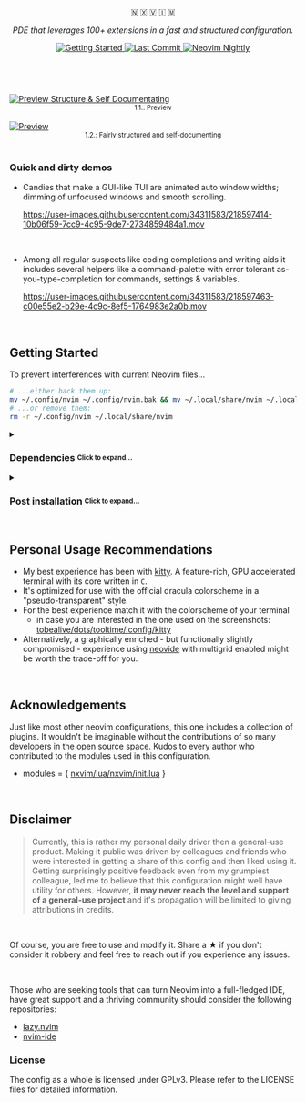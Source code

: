 <br>
<div align="center">
  <p>🇳 🇽 🇻 🇮 🇲</p>
  <p><em>PDE that leverages 100+ extensions in a fast and structured configuration.</em></p>
  <div>
    <a href="https://github.com/tenxsoydev/nxvim#getting-started">
      <img alt="Getting Started" src="https://img.shields.io/badge/%20Getting%20Started-%20.svg?&style=for-the-badge&logo=ApacheRocketMQ&color=7A88CF&logoColor=C0CAF5&labelColor=414868" />
    </a>
    <!-- <a href="https://github.com/tenxsoydev/nxvim/blob/main/LICENSE-GPL"> -->
    <!--   <img src="https://img.shields.io/github/license/tenxsoydev/nxvim?style=for-the-badge&amp&logo=GNU&label=License&color=FFB86C&labelColor=343746" alt="License"> -->
    <!-- </a> -->
    <a href="https://github.com/tenxsoydev/nxvim/pulse">
      <img alt="Last Commit" src="https://img.shields.io/github/last-commit/tenxsoydev/nxvim?style=for-the-badge&logo=github&color=6183bb&logoColor=c0caf5&labelColor=414868" />
    </a>
    <a href="https://github.com/neovim/neovim">
      <img alt="Neovim Nightly" src="https://img.shields.io/badge/Neovim-nightly-%20.svg?style=for-the-badge&color=BB9AF7&logo=Neovim&logoColor=C0CAF5&labelColor=414868" />
    </a>
  </div>
</div>

<br>

#

<br>
<a target="_blank" href="https://user-images.githubusercontent.com/34311583/221439347-38e51a50-1d04-490a-a6e2-19582453630a.png">
  <img alt="Preview Structure & Self Documentating" src="https://user-images.githubusercontent.com/34311583/221439347-38e51a50-1d04-490a-a6e2-19582453630a.png" />
</a>
<div align="center"><sup>1.1.: Preview</sup></div>
<br>
<a target="_blank" href="https://user-images.githubusercontent.com/34311583/221439282-ac9e327e-e109-4559-a951-46b4c8d8f1c0.png">
  <img alt="Preview" src="https://user-images.githubusercontent.com/34311583/221439282-ac9e327e-e109-4559-a951-46b4c8d8f1c0.png" />
</a>
<div align="center"><sup>1.2.: Fairly structured and self-documenting</sup></div>
<br>

### Quick and dirty demos

- Candies that make a GUI-like TUI are animated auto window widths; dimming of unfocused windows and smooth scrolling.

  https://user-images.githubusercontent.com/34311583/218597414-10b06f59-7cc9-4c95-9de7-2734859484a1.mov

<!-- <br> -->
<!-- <div align="center"><sup>1.3.: Candies that make a GUI-like TUI are animated auto window widths; dimming of unfocused windows and smooth scrolling.</sup></div> -->
<!-- <br> -->
<!-- <br> -->

<br>

- Among all regular suspects like coding completions and writing aids it includes several helpers like a command-palette with error tolerant as-you-type-completion for commands, settings & variables.

  https://user-images.githubusercontent.com/34311583/218597463-c00e55e2-b29e-4c9c-8ef5-1764983e2a0b.mov

<!-- <br> -->
<!-- <div align="center"><sup>1.4.: All regular suspects like coding completions and writing aids. Including several helpers like a command-palette with error tolerant as-you-type-completion for commands, settings & variables. </sup></div> -->

<br>

## Getting Started

To prevent interferences with current Neovim files...

```sh
# ...either back them up:
mv ~/.config/nvim ~/.config/nvim.bak && mv ~/.local/share/nvim ~/.local/share/nvim.bak
# ...or remove them:
rm -r ~/.config/nvim ~/.local/share/nvim
```

<details>
<summary><h3>Dependencies <sub><sup>Click to expand...</sup></sub></h3></summary>

Probably most stuff is already installed.

1. neovim nightly - _statuscol support_
   - <a target="_blank" href="https://github.com/MordechaiHadad/bob">bob</a> is a good way to keep your latest and/or nightly version up to date
2. Packages
   - TL;DR: for a deb. based system: `sudo apt install git curl unzip xsel ripgrep fd-find sqlite3 libsqlite3-dev`
   - TL;DR: for an arch based system: `sudo pacman -S git curl unzip xsel ripgrep fd sqlite`
   - git
   - curl
   - unzip
   - xsel (linux only)
   - ripgrep
   - fd
   - sqlite
3. Client support for modules communicating with nvim api objects
   - use your preferred method or refer to the corresponding docs to ensure node and python are installed
   - node client for neovim `npm install -g neovim`
   - python client for neovim `pip install pynvim`
4. Fonts
   - <a target="_blank" href="https://github.com/ryanoasis/nerd-fonts/#patched-fonts">nerd font</a>
   - <a target="_blank" href="https://github.com/googlefonts/noto-emoji">unicode font</a> (If none is installed by default, noto font packages are usually also available via your distros package manager)
   - `fc-cache -fv` helps to update font info cache files when new fonts have been added manually

</details>

<details>
<summary><h3>Post installation <sub><sup>Click to expand...</sup></sub></h3></summary>

#### Frist run

Launch `nvim` and let <a target="_blank" href="https://github.com/folke/lazy.nvim">lazy</a> do its magic, automatically loading all the modules utilized in this config. You may encounter some warnings regarding missing dependencies. Just hit return on them for now. Once all tasks have been completed, restart nvim <kbd>ZQ</kbd> `nvim`.

#### Last steps

- Run `:UpdateRemotePlugins` mainly to make sure command line fuzzy search works correctly, as it utilizes some python
- Programming language support
  - The <a target="_blank" href="https://github.com/williamboman/mason-lspconfig.nvim">mason</a> plugins allow an effortless setup of language support for your projects
    - you can start off by adding the `lua` LSP that'll help to work with this config
    - `:LSPInstall` `lua_ls`
  - To add additional formatters and linters we'll use <a target="_blank" href="https://github.com/jose-elias-alvarez/null-ls.nvim">null-ls</a>
    - let's also install the formatter used for this config
    - `NullLsInstall` `stylua`

**Note on Performance**

- On low-spec systems, performance can be improved by changing `animation.fps = 30 -- instead of 60` in `plugins/windows.lua` and - in case of using terminals with font ligature rendering support - disabling them (e.g. with kitty: by adding `disable_ligatures always` to your `kitty.conf`)
</details>

<br>

## Personal Usage Recommendations

- My best experience has been with [kitty](https://github.com/kovidgoyal/kitty). A feature-rich, GPU accelerated terminal with its core written in `C`.
- It's optimized for use with the official dracula colorscheme in a "pseudo-transparent" style.
- For the best experience match it with the colorscheme of your terminal
  - in case you are interested in the one used on the screenshots: <a target="_blank" href="https://github.com/tobealive/dots/tree/tooltime/.config/kitty">tobealive/dots/tooltime/.config/kitty</a>
- Alternatively, a graphically enriched - but functionally slightly compromised - experience using [neovide](https://github.com/neovide/neovide/) with multigrid enabled might be worth the trade-off for you.

<br>

## Acknowledgements

Just like most other neovim configurations, this one includes a collection of plugins. It wouldn't be imaginable without the contributions of so many developers in the open source space. Kudos to every author who contributed to the modules used in this configuration.

- modules = { [nxvim/lua/nxvim/init.lua](https://github.com/tenxsoydev/nxvim/blob/main/lua/nxvim/init.lua#L17) }

<br>

## Disclaimer

> Currently, this is rather my personal daily driver then a general-use product. Making it public was driven by colleagues and friends who were interested in getting a share of this config and then liked using it. Getting surprisingly positive feedback even from my grumpiest colleague, led me to believe that this configuration might well have utility for others. However, **it may never reach the level and support of a general-use project** and it's propagation will be limited to giving attributions in credits.

<br>

Of course, you are free to use and modify it. Share a ★ if you don't consider it robbery and feel free to reach out if you experience any issues.

<br>

Those who are seeking tools that can turn Neovim into a full-fledged IDE, have great support and a thriving community should consider the following repositories:

- [lazy.nvim](https://github.com/folke/lazy.nvim)
- [nvim-ide](https://github.com/ldelossa/nvim-ide)

### License

The config as a whole is licensed under GPLv3. Please refer to the LICENSE files for detailed information.
